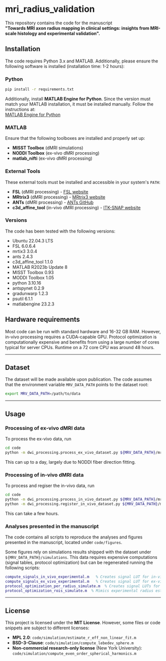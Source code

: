 # mri_radius_validation

This repository contains the code for the manuscript  
**"Towards MRI axon radius mapping in clinical settings: insights from MRI-scale histology and experimental validation".**

## Installation
The code requires Python 3.x and MATLAB. Additionally, please ensure the following software is installed (installation time: 1-2 hours):

### Python
```bash
pip install -r requirements.txt
```

Additionally, install **MATLAB Engine for Python**. Since the version must match your MATLAB installation, it must be installed manually. Follow the instructions at:  
[MATLAB Engine for Python](https://pypi.org/project/matlabengine)

### MATLAB
Ensure that the following toolboxes are installed and properly set up:
- **MISST Toolbox** (dMRI simulations)
- **NODDI Toolbox** (ex-vivo dMRI processing)
- **matlab_nifti** (ex-vivo dMRI processing)

### External Tools
These external tools must be installed and accessible in your system's `PATH`:
- **FSL** (dMRI processing) - [FSL website](https://fsl.fmrib.ox.ac.uk/fsl)
- **MRtrix3** (dMRI processing) - [MRtrix3 website](https://www.mrtrix.org)
- **ANTs** (dMRI processing) - [ANTs GitHub](https://github.com/ANTsX/ANTs)
- **c3d_affine_tool** (in-vivo dMRI processing) - [ITK-SNAP website](http://www.itksnap.org/pmwiki/pmwiki.php?n=Downloads.C3D)

### Versions
The code has been tested with the following versions:
- Ubuntu 22.04.3 LTS
- FSL 6.0.6.4
- mrtix3 3.0.4
- ants 2.4.3
- c3d_affine_tool 1.1.0
- MATLAB R2023b Update 8
- MISST Toolbox 0.93
- MODDI Toolbox 1.05
- python 3.10.16
- antspynet 0.2.9
- gradunwarp 1.2.3
- psutil 6.1.1
- matlabengine 23.2.3

## Hardware requirements
Most code can be run with standard hardware and 16-32 GB RAM. However, in-vivo processing requires a CUDA-capable GPU. Protocol optimization is computationally expensive and benefits from using a large number of cores typical for server CPUs. Runtime on a 72 core CPU was around 48 hours.

---
## Dataset
The dataset will be made available upon publication. The code assumes that the environment variable `MRV_DATA_PATH` points to the dataset root:

```bash
export MRV_DATA_PATH=/path/to/data
```
---

## Usage

### Processing of ex-vivo dMRI data
To process the ex-vivo data, run 
```bash
cd code
python -m dwi_processing.process_ex_vivo_dataset.py ${MRV_DATA_PATH}/mri_ex_vivo/processed
```
This can up to a day, largely due to NODDI fiber direction fitting.

### Processing of in-vivo dMRI data
To process and regiser the in-vivo data, run 
```bash
cd code
python -m dwi_processing.process_in_vivo_dataset.py ${MRV_DATA_PATH}/mri_in_vivo/processed
python -m dwi_processing.register_in_vivo_dataset.py ${MRV_DATA_PATH}/mri_in_vivo/processed
```
This can take a few hours.

### Analyses presented in the manuscript
The code contains all scripts to reproduce the analyses and figures presented in the manuscript, located under `code/figures`. 

Some figures rely on simulations results shipped with the dataset under `${MRV_DATA_PATH}/simulations`. This data requires expensive computations (signal tables, protocol optimization) but can be regenerated running the following scripts:
```matlab
compute_signals_in_vivo_experimental.m   % Creates signal LUT for in-vivo dMRI simulations of experimental protocol
compute_signals_ex_vivo_experimental.m   % Creates signal LUT for ex-vivo dMRI simulations of experimental protocol
protocol_optimization_per_radius_simulate.m  % Creates signal LUTs for in-vivo protocol optimization
protocol_optimization_rois_simulate.m  % Mimics experimental radius estimation for in-vivo protocol candidates
```
---

## License
This project is licensed under the **MIT License**. However, some files or code snippets are subject to different licenses:
- **MPL 2.0**: `code/simulation/estimate_r_eff_non_linear_fit.m`
- **BSD-3-Clause**: `code/simulation/compute_lebedev_sphere.m`
- **Non-commercial research-only license** (New York University): `code/simulation/compute_even_order_spherical_harmonics.m`

